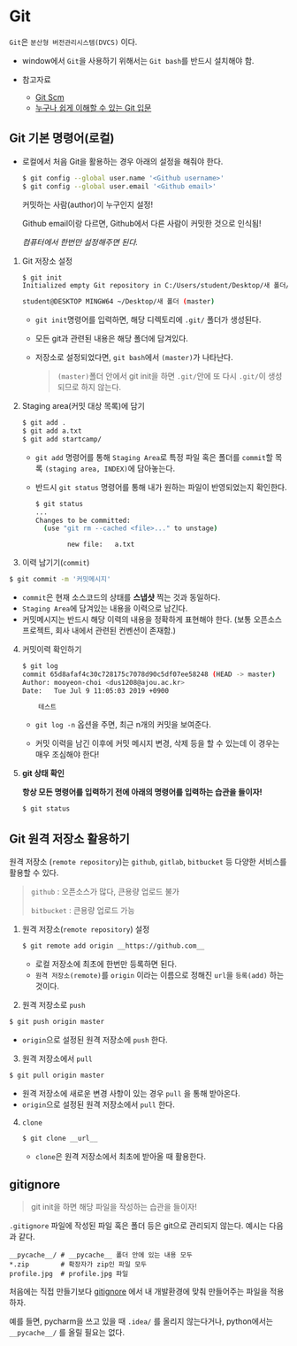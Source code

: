 # Git

`Git`은 `분산형 버전관리시스템(DVCS)` 이다.

* window에서 `Git`을 사용하기 위해서는 `Git bash`를 반드시 설치해야 함.

* 참고자료
  * [Git Scm](https://git-scm.com/book/ko/v2)
  * [누구나 쉽게 이해할 수 있는 Git 입문](https://backlog.com/git-tutorial/kr/intro/intro1_1.html)

## Git 기본 명령어(로컬)

* 로컬에서 처음 Git을 활용하는 경우 아래의 설정을 해줘야 한다.

  ```bash
  $ git config --global user.name '<Github username>'
  $ git config --global user.email '<Github email>'
  ```

  커밋하는 사람(author)이 누구인지 설정! 

  Github email이랑 다르면, Github에서 다른 사람이 커밋한 것으로 인식됨!

  *컴퓨터에서 한번만 설정해주면 된다.*

1. Git 저장소 설정

   ```bash
   $ git init
   Initialized empty Git repository in C:/Users/student/Desktop/새 폴더/.git/
   
   student@DESKTOP MINGW64 ~/Desktop/새 폴더 (master)
   ```

   * `git init`명령어를 입력하면, 해당 디렉토리에 `.git/` 폴더가 생성된다.

   * 모든 git과 관련된 내용은 해당 폴더에 담겨있다.

   * 저장소로 설정되었다면, `git bash`에서 `(master)`가 나타난다.

     > `(master)`폴더 안에서 git init을 하면 `.git/`안에 또 다시 `.git/`이 생성되므로 하지 않는다.

2. Staging area(커밋 대상 목록)에 담기

   ```bash
   $ git add .
   $ git add a.txt
   $ git add startcamp/
   ```

   * `git add` 명령어를 통해 `Staging Area`로 특정 파일 혹은 폴더를 `commit`할 목록 `(staging area, INDEX)`에 담아놓는다.

   * 반드시 `git status` 명령어를 통해 내가 원하는 파일이 반영되었는지 확인한다.

     ```bash
     $ git status
     ...
     Changes to be committed:
       (use "git rm --cached <file>..." to unstage)
     
             new file:   a.txt
     ```

3.  이력 남기기(`commit`)

   ```bash
   $ git commit -m '커밋메시지'
   ```

   * `commit`은 현재 소스코드의 상태를 **스냅샷** 찍는 것과 동일하다.
   * `Staging Area`에 담겨있는 내용을 이력으로 남긴다.
   * 커밋메시지는 반드시 해당 이력의 내용을 정확하게 표현해야 한다. (보통 오픈소스프로젝트, 회사 내에서 관련된 컨벤션이 존재함.)

   

4. 커밋이력 확인하기

   ```bash
   $ git log
   commit 65d8afaf4c30c728175c7078d90c5df07ee58248 (HEAD -> master)
   Author: mooyeon-choi <dus1208@ajou.ac.kr>
   Date:   Tue Jul 9 11:05:03 2019 +0900
   
       테스트
   ```

   * `git log -n` 옵션을 주면, 최근 n개의 커밋을 보여준다.

   * 커밋 이력을 남긴 이후에 커밋 메시지 변경, 삭제 등을 할 수 있는데 이 경우는 매우 조심해야 한다!

      

5. **git 상태 확인**

   **항상 모든 명령어를 입력하기 전에 아래의 명령어를 입력하는 습관을 들이자!**

   ```bash
   $ git status
   ```



## Git 원격 저장소 활용하기

원격 저장소 (`remote repository`)는 `github`, `gitlab`, `bitbucket` 등 다양한 서비스를 활용할 수 있다.

> `github` : 오픈소스가 많다, 큰용량 업로드 불가
>
> `bitbucket` : 큰용량 업로드 가능

1. 원격 저장소(`remote repository`) 설정

   ```bash
   $ git remote add origin __https://github.com__
   ```

   * 로컬 저장소에 최초에 한번만 등록하면 된다.
   * `원격 저장소(remote)`를 `origin` 이라는 이름으로 정해진 `url`을 `등록(add)` 하는 것이다. 

2.  원격 저장소로 `push`

   ```bash
   $ git push origin master
   ```

   * `origin`으로 설정된 원격 저장소에 `push` 한다.

3.  원격 저장소에서 `pull`

   ```bash
   $ git pull origin master
   ```

   * 원격 저장소에 새로운 변경 사항이 있는 경우 `pull` 을 통해 받아온다.
   * `origin`으로 설정된 원격 저장소에서 `pull` 한다.

4. `clone`

   ```bash
   $ git clone __url__
   ```

   * `clone`은 원격 저장소에서 최초에 받아올 때 활용한다.

## gitignore

> git init을 하면 해당 파일을 작성하는 습관을 들이자!

`.gitignore` 파일에 작성된 파일 혹은 폴더 등은 git으로 관리되지 않는다. 예시는 다음과 같다.

```
__pycache__/ # __pycache__ 폴더 안에 있는 내용 모두
*.zip		 # 확장자가 zip인 파일 모두
profile.jpg  # profile.jpg 파일
```

처음에는 직접 만들기보다 [gitignore](https://gitignore.io) 에서 내 개발환경에 맞춰 만들어주는 파일을 적용하자.

예를 들면, pycharm을 쓰고 있을 때 `.idea/` 를 올리지 않는다거나, python에서는 `__pycache__/` 를 올릴 필요는 없다.